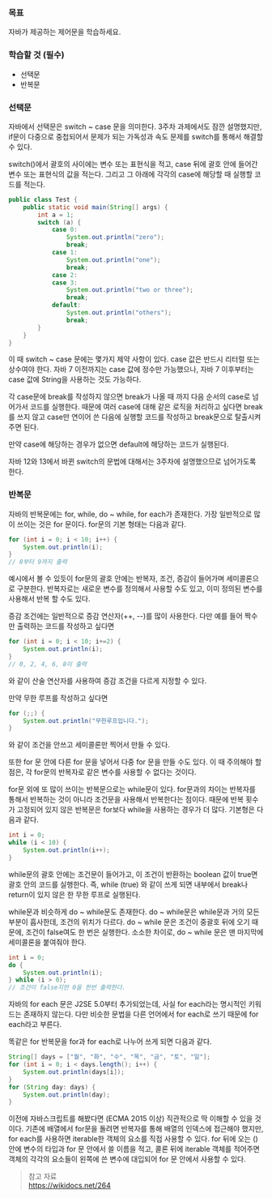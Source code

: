 ### 목표
자바가 제공하는 제어문을 학습하세요.

### 학습할 것 (필수)
- 선택문
- 반복문

### 선택문
자바에서 선택문은 switch ~ case 문을 의미한다. 3주차 과제에서도 잠깐 설명했지만, if문이 다중으로 중첩되어서 문제가 되는 가독성과 속도 문제를 switch를 통해서 해결할 수 있다.

switch()에서 괄호의 사이에는 변수 또는 표현식을 적고, case 뒤에 괄호 안에 들어간 변수 또는 표현식의 값을 적는다. 그리고 그 아래에 각각의 case에 해당할 때 실행할 코드를 적는다.

```java
public class Test {
    public static void main(String[] args) {
        int a = 1;
        switch (a) {
            case 0:
                System.out.println("zero");
                break;
            case 1:
                System.out.println("one");
                break;
            case 2:
            case 3:
                System.out.println("two or three");
                break;
            default:
                System.out.println("others");
                break;
        }
    }
}
```

이 때 switch ~ case 문에는 몇가지 제약 사항이 있다. case 값은 반드시 리터럴 또는 상수여야 한다. 자바 7 이전까지는 case 값에 정수만 가능했으나, 자바 7 이후부터는 case 값에 String을 사용하는 것도 가능하다.

각 case문에 break를 작성하지 않으면 break가 나올 때 까지 다음 순서의 case로 넘어가서 코드를 실행한다. 때문에 여러 case에 대해 같은 로직을 처리하고 싶다면 break를 쓰지 않고 case만 연이어 쓴 다음에 실행할 코드를 작성하고 break문으로 탈출시켜주면 된다.

만약 case에 해당하는 경우가 없으면 default에 해당하는 코드가 실행된다.

자바 12와 13에서 바뀐 switch의 문법에 대해서는 3주차에 설명했으므로 넘어가도록 한다.

### 반복문

자바의 반복문에는 for, while, do ~ while, for each가 존재한다. 가장 일반적으로 많이 쓰이는 것은 for 문이다. for문의 기본 형태는 다음과 같다.

```java
for (int i = 0; i < 10; i++) {
    System.out.println(i);
}
// 0부터 9까지 출력
```

예시에서 볼 수 있듯이 for문의 괄호 안에는 반복자, 조건, 증감이 들어가며 세미콜론으로 구분한다. 반복자로는 새로운 변수를 정의해서 사용할 수도 있고, 이미 정의된 변수를 사용해서 반복 할 수도 있다.

증감 조건에는 일반적으로 증감 연산자(++, --)를 많이 사용한다. 다만 예를 들어 짝수만 출력하는 코드를 작성하고 싶다면

```java
for (int i = 0; i < 10; i+=2) {
    System.out.println(i);
}
// 0, 2, 4, 6, 8이 출력
```
와 같이 산술 연산자를 사용하여 증감 조건을 다르게 지정할 수 있다.

만약 무한 루프를 작성하고 싶다면
```java
for (;;) {
    System.out.println("무한루프입니다.");
}
```
와 같이 조건을 안쓰고 세미콜론만 찍어서 만들 수 있다.

또한 for 문 안에 다른 for 문을 넣어서 다중 for 문을 만들 수도 있다. 이 때 주의해야 할 점은, 각 for문의 반복자로 같은 변수를 사용할 수 없다는 것이다.

for문 외에 또 많이 쓰이는 반복문으로는 while문이 있다. for문과의 차이는 반복자를 통해서 반복하는 것이 아니라 조건문을 사용해서 반복한다는 점이다. 때문에 반복 횟수가 고정되어 있지 않은 반복문은 for보다 while을 사용하는 경우가 더 많다. 기본형은 다음과 같다.

```java
int i = 0;
while (i < 10) {
    System.out.println(i++);
}
```

while문의 괄호 안에는 조건문이 들어가고, 이 조건이 반환하는 boolean 값이 true면 괄호 안의 코드를 실행한다. 즉, while (true) 와 같이 쓰게 되면 내부에서 break나 return이 있지 않은 한 무한 루프로 실행된다.

while문과 비슷하게 do ~ while문도 존재한다. do ~ while문은 while문과 거의 모든 부분이 흡사한데, 조건의 위치가 다르다. do ~ while 문은 조건이 중괄호 뒤에 오기 때문에, 조건이 false여도 한 번은 실행한다. 소소한 차이로, do ~ while 문은 맨 마지막에 세미콜론을 붙여줘야 한다.

```java
int i = 0;
do {
    System.out.println(i);
} while (i > 0);
// 조건이 false지만 0을 한번 출력한다.
```

자바의 for each 문은 J2SE 5.0부터 추가되었는데, 사실 for each라는 명시적인 키워드는 존재하지 않는다. 다만 비슷한 문법을 다른 언어에서 for each로 쓰기 때문에 for each라고 부른다.

똑같은 for 반복문을 for과 for each로 나누어 쓰게 되면 다음과 같다.
```java
String[] days = ["월", "화", "수", "목", "금", "토", "일"];
for (int i = 0; i < days.length(); i++) {
    System.out.println(days[i]);
}
for (String day: days) {
    System.out.println(day);
}
```

이전에 자바스크립트를 해봤다면 (ECMA 2015 이상) 직관적으로 딱 이해할 수 있을 것이다. 기존에 배열에서 for문을 돌려면 반복자를 통해 배열의 인덱스에 접근해야 했지만, for each를 사용하면 iterable한 객체의 요소를 직접 사용할 수 있다. for 뒤에 오는 () 안에 변수의 타입과 for 문 안에서 쓸 이름을 적고, 콜론 뒤에 iterable 객체를 적어주면 객체의 각각의 요소들이 왼쪽에 쓴 변수에 대입되어 for 문 안에서 사용할 수 있다.

> 참고 자료  
https://wikidocs.net/264
